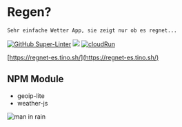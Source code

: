 # Regen?

```
Sehr einfache Wetter App, sie zeigt nur ob es regnet...
```

[![GitHub Super-Linter](https://github.com/tinoschroeter/regen/workflows/Lint%20Code%20Base/badge.svg)](https://github.com/tinoschroeter/regen/actions/workflows/linter.yml)
![](https://img.shields.io/github/last-commit/tinoschroeter/regen.svg?style=flat)
[![cloudRun](https://img.shields.io/badge/build%20on-Cloud%20Run-blue)](https://cloud.google.com/run)

[https://regnet-es.tino.sh/](https://regnet-es.tino.sh/)

## NPM Module

* geoip-lite
* weather-js

![man in rain](https://www.verlo.com/wp-content/uploads/2019/03/rainy_day.jpg)
